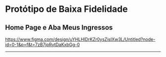 # Protótipo de Baixa Fidelidade

## Home Page e Aba Meus Ingressos

https://www.figma.com/design/uYHLHlDrKZr0ysZisIXw3L/Untitled?node-id=0-1&p=f&t=7zB7jpRytDaKxbGg-0

---




